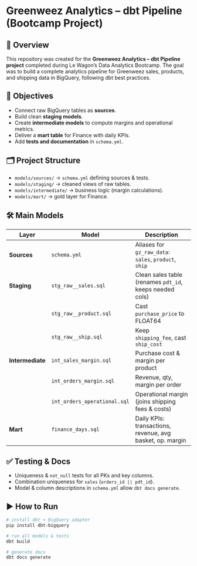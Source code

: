 # Greenweez Analytics – dbt Pipeline (Bootcamp Project)

## 📌 Overview
This repository was created for the **Greenweez Analytics – dbt Pipeline project** completed during Le Wagon’s Data Analytics Bootcamp. The goal was to build a complete analytics pipeline for Greenweez sales, products, and shipping data in BigQuery, following dbt best practices.

## 🎯 Objectives
- Connect raw BigQuery tables as **sources**.
- Build clean **staging models**.
- Create **intermediate models** to compute margins and operational metrics.
- Deliver a **mart table** for Finance with daily KPIs.
- Add **tests and documentation** in `schema.yml`.

## 🗂️ Project Structure
- `models/sources/` → `schema.yml` defining sources & tests.
- `models/staging/` → cleaned views of raw tables.
- `models/intermediate/` → business logic (margin calculations).
- `models/mart/` → gold layer for Finance.

## 🛠️ Main Models

| Layer | Model | Description |
|-------|-------|-------------|
| **Sources** | `schema.yml` | Aliases for `gz_raw_data`: `sales`, `product`, `ship` |
| **Staging** | `stg_raw__sales.sql` | Clean sales table (renames `pdt_id`, keeps needed cols) |
| | `stg_raw__product.sql` | Cast `purchase_price` to FLOAT64 |
| | `stg_raw__ship.sql` | Keep `shipping_fee`, cast `ship_cost` |
| **Intermediate** | `int_sales_margin.sql` | Purchase cost & margin per product |
| | `int_orders_margin.sql` | Revenue, qty, margin per order |
| | `int_orders_operational.sql` | Operational margin (joins shipping fees & costs) |
| **Mart** | `finance_days.sql` | Daily KPIs: transactions, revenue, avg basket, op. margin |

## ✅ Testing & Docs
- Uniqueness & `not_null` tests for all PKs and key columns.
- Combination uniqueness for `sales` (`orders_id || pdt_id`).
- Model & column descriptions in `schema.yml` allow `dbt docs generate`.

## ▶️ How to Run
```bash
# install dbt + BigQuery adapter
pip install dbt-bigquery

# run all models & tests
dbt build

# generate docs
dbt docs generate
